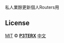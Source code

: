 

私人業餘更新個人Routers用





## License
[MIT](https://github.com/P3TERX/Actions-OpenWrt/blob/main/LICENSE) © [**P3TERX**](https://p3terx.com)
[中文](https://p3terx.com/archives/build-openwrt-with-github-actions.html)
